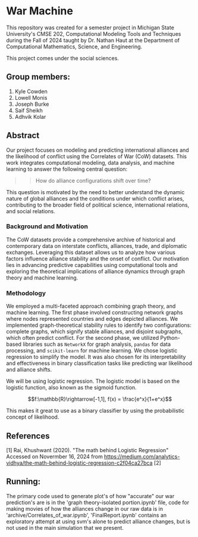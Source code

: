 # War Machine

This repository was created for a semester project in Michigan State University's CMSE 202, Computational Modeling Tools and Techniques during the Fall of 2024 taught by Dr. Nathan Haut at the Department of Computational Mathematics, Science, and Engineering.

This project comes under the social sciences.

## Group members:

1. Kyle Cowden
2. Lowell Monis
3. Joseph Burke
4. Saif Sheikh
5. Adhvik Kolar


## Abstract

Our project focuses on modeling and predicting international alliances and the likelihood of conflict using the Correlates of War (CoW) datasets. This work integrates computational modeling, data analysis, and machine learning to answer the following central question: 

>>How do alliance configurations shift over time?

This question is motivated by the need to better understand the dynamic nature of global alliances and the conditions under which conflict arises, contributing to the broader field of political science, international relations, and social relations.

### Background and Motivation

The CoW datasets provide a comprehensive archive of historical and contemporary data on interstate conflicts, alliances, trade, and diplomatic exchanges. Leveraging this dataset allows us to analyze how various factors influence alliance stability and the onset of conflict. Our motivation lies in advancing predictive capabilities using computational tools and exploring the theoretical implications of alliance dynamics through graph theory and machine learning.

### Methodology

We employed a multi-faceted approach combining graph theory, and machine learning. The first phase involved constructing network graphs where nodes represented countries and edges depicted alliances. We implemented graph-theoretical stability rules to identify two configurations: complete graphs, which signify stable alliances, and disjoint subgraphs, which often predict conflict. For the second phase, we utilized Python-based libraries such as `NetworkX` for graph analysis, `pandas` for data processing, and `scikit-learn` for machine learning. We chose logistic regression to simplify the model. It was also chosen for its interpretability and effectiveness in binary classification tasks like predicting war likelihood and alliance shifts.

We will be using logistic regression. The logistic model is based on the logistic function, also known as the sigmoid function.

$$f:\mathbb{R}\rightarrow[-1,1], f(x) = \frac{e^x}{1+e^x}$$

This makes it great to use as a binary classifier by using the probabilistic concept of likelihood.


## References

[1] Rai, Khushwant (2020). "The math behind Logistic Regression" Accessed on Novermber 16, 2024 from https://medium.com/analytics-vidhya/the-math-behind-logistic-regression-c2f04ca27bca
[2] 



## Running:

The primary code used to generate plot's of how "accurate" our war prediction's are is in the 'graph theory-isolated portion.ipynb' file, code for making movies of how the alliances change in our raw data is in 'archive/Correlates_of_war.ipynb', 'FinalReport.ipynb' contains an exploratory attempt at using svm's alone to predict alliance changes, but is not used in the main simulation that we present.